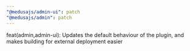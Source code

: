 ```yaml
---
"@medusajs/admin-ui": patch
"@medusajs/admin": patch
---
```


feat(admin,admin-ui): Updates the default behaviour of the plugin, and makes building for external deployment easier

